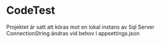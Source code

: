# CodeTest
Projektet är satt att köras mot en lokal instans av Sql Server ConnectionString ändras vid behov i appsettings.json